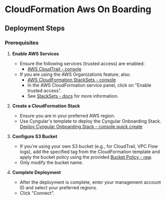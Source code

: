 # CloudFormation Aws On Boarding

## Deployment Steps

### Prerequisites

1. **Enable AWS Services**
   - Ensure the following services (trusted access) are enabled:
     - [AWS CloudTrail - console][CloudTrail]
   - If you are using the AWS Organizations feature, also:
     - [AWS CloudFormation StackSets - console][CloudFormation_StackSets]
     - In the AWS CloudFormation service panel, click on "Enable trusted access".
     - See [StackSets - docs][StackSets] for more information.

2. **Create a CloudFormation Stack**
   - Ensure you are in your preferred AWS region.
   - Use Cyngular's template to deploy the Cyngular Onboarding Stack. [Deploy Cyngular Onboarding Stack - console quick create][Deploy_Cyngular_Onboarding_Stack]

3. **Configure S3 Bucket**
   - If you're using your own S3 bucket (e.g., for CloudTrail, VPC Flow logs), add the specified tag from the CloudFormation template and apply the bucket policy using the provided [Bucket Policy - raw][Bucket_Policy].
   - Only modify the bucket name.

4. **Complete Deployment**
   - After the deployment is complete, enter your management account ID and select your preferred regions.
   - Click "Connect".

[CloudTrail]: https://us-east-1.console.aws.amazon.com/organizations/v2/home/services/CloudTrail
[CloudFormation_StackSets]: https://us-east-1.console.aws.amazon.com/organizations/v2/home/services/CloudFormation%20StackSets

[Deploy_Cyngular_Onboarding_Stack]: https://us-east-1.console.aws.amazon.com/cloudformation/home?region=us-east-1#/stacks/quickcreate?templateURL=https://cyngular-onboarding-templates.s3.amazonaws.com/stacks/CyngularOnBoarding.yaml&stackName=CyngularOnBoarding

[Bucket_Policy]: https://cyngular-onboarding-templates.s3.us-east-1.amazonaws.com/stacks/S3-Bucket-Policy-Statement.json

[StackSets]: https://docs.aws.amazon.com/AWSCloudFormation/latest/UserGuide/stacksets-prereqs.html